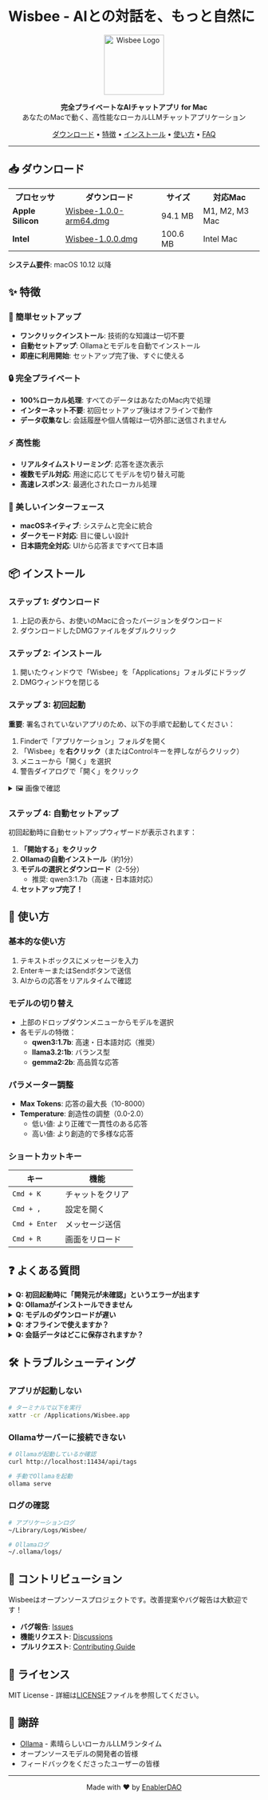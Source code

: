 # Wisbee - AIとの対話を、もっと自然に

<p align="center">
  <img src="assets/icon.png" width="120" height="120" alt="Wisbee Logo">
</p>

<p align="center">
  <strong>完全プライベートなAIチャットアプリ for Mac</strong><br>
  あなたのMacで動く、高性能なローカルLLMチャットアプリケーション
</p>

<p align="center">
  <a href="#-ダウンロード">ダウンロード</a> •
  <a href="#-特徴">特徴</a> •
  <a href="#-インストール">インストール</a> •
  <a href="#-使い方">使い方</a> •
  <a href="#-よくある質問">FAQ</a>
</p>

---

## 📥 ダウンロード

<table>
  <tr>
    <th>プロセッサ</th>
    <th>ダウンロード</th>
    <th>サイズ</th>
    <th>対応Mac</th>
  </tr>
  <tr>
    <td><strong>Apple Silicon</strong></td>
    <td><a href="https://github.com/enablerdao/wisbee/releases/download/v1.0.0/Wisbee-1.0.0-arm64.dmg">Wisbee-1.0.0-arm64.dmg</a></td>
    <td>94.1 MB</td>
    <td>M1, M2, M3 Mac</td>
  </tr>
  <tr>
    <td><strong>Intel</strong></td>
    <td><a href="https://github.com/enablerdao/wisbee/releases/download/v1.0.0/Wisbee-1.0.0.dmg">Wisbee-1.0.0.dmg</a></td>
    <td>100.6 MB</td>
    <td>Intel Mac</td>
  </tr>
</table>

**システム要件**: macOS 10.12 以降

## ✨ 特徴

### 🚀 簡単セットアップ
- **ワンクリックインストール**: 技術的な知識は一切不要
- **自動セットアップ**: Ollamaとモデルを自動でインストール
- **即座に利用開始**: セットアップ完了後、すぐに使える

### 🔒 完全プライベート
- **100%ローカル処理**: すべてのデータはあなたのMac内で処理
- **インターネット不要**: 初回セットアップ後はオフラインで動作
- **データ収集なし**: 会話履歴や個人情報は一切外部に送信されません

### ⚡ 高性能
- **リアルタイムストリーミング**: 応答を逐次表示
- **複数モデル対応**: 用途に応じてモデルを切り替え可能
- **高速レスポンス**: 最適化されたローカル処理

### 🎨 美しいインターフェース
- **macOSネイティブ**: システムと完全に統合
- **ダークモード対応**: 目に優しい設計
- **日本語完全対応**: UIから応答まですべて日本語

## 📦 インストール

### ステップ 1: ダウンロード
1. 上記の表から、お使いのMacに合ったバージョンをダウンロード
2. ダウンロードしたDMGファイルをダブルクリック

### ステップ 2: インストール
1. 開いたウィンドウで「Wisbee」を「Applications」フォルダにドラッグ
2. DMGウィンドウを閉じる

### ステップ 3: 初回起動
**重要**: 署名されていないアプリのため、以下の手順で起動してください：

1. Finderで「アプリケーション」フォルダを開く
2. 「Wisbee」を**右クリック**（またはControlキーを押しながらクリック）
3. メニューから「開く」を選択
4. 警告ダイアログで「開く」をクリック

<details>
<summary>🖼️ 画像で確認</summary>

![右クリックして開く](assets/open-instruction.png)

</details>

### ステップ 4: 自動セットアップ
初回起動時に自動セットアップウィザードが表示されます：

1. **「開始する」をクリック**
2. **Ollamaの自動インストール**（約1分）
3. **モデルの選択とダウンロード**（2-5分）
   - 推奨: qwen3:1.7b（高速・日本語対応）
4. **セットアップ完了！**

## 🎯 使い方

### 基本的な使い方
1. テキストボックスにメッセージを入力
2. EnterキーまたはSendボタンで送信
3. AIからの応答をリアルタイムで確認

### モデルの切り替え
- 上部のドロップダウンメニューからモデルを選択
- 各モデルの特徴：
  - **qwen3:1.7b**: 高速・日本語対応（推奨）
  - **llama3.2:1b**: バランス型
  - **gemma2:2b**: 高品質な応答

### パラメーター調整
- **Max Tokens**: 応答の最大長（10-8000）
- **Temperature**: 創造性の調整（0.0-2.0）
  - 低い値: より正確で一貫性のある応答
  - 高い値: より創造的で多様な応答

### ショートカットキー
| キー | 機能 |
|------|------|
| `Cmd + K` | チャットをクリア |
| `Cmd + ,` | 設定を開く |
| `Cmd + Enter` | メッセージ送信 |
| `Cmd + R` | 画面をリロード |

## ❓ よくある質問

<details>
<summary><strong>Q: 初回起動時に「開発元が未確認」というエラーが出ます</strong></summary>

A: これは正常です。上記の「初回起動」の手順に従って、右クリックから開いてください。
</details>

<details>
<summary><strong>Q: Ollamaがインストールできません</strong></summary>

A: 以下を確認してください：
- インターネット接続が安定している
- macOSのバージョンが10.12以降
- 十分なディスク容量がある（最低10GB推奨）
</details>

<details>
<summary><strong>Q: モデルのダウンロードが遅い</strong></summary>

A: モデルのサイズは1-2GBあるため、インターネット速度により時間がかかる場合があります。安定した接続環境でお試しください。
</details>

<details>
<summary><strong>Q: オフラインで使えますか？</strong></summary>

A: はい！初回セットアップ完了後は、完全にオフラインで使用できます。
</details>

<details>
<summary><strong>Q: 会話データはどこに保存されますか？</strong></summary>

A: すべてのデータはローカルに保存され、外部には一切送信されません。アプリを削除すると、すべてのデータも削除されます。
</details>

## 🛠️ トラブルシューティング

### アプリが起動しない
```bash
# ターミナルで以下を実行
xattr -cr /Applications/Wisbee.app
```

### Ollamaサーバーに接続できない
```bash
# Ollamaが起動しているか確認
curl http://localhost:11434/api/tags

# 手動でOllamaを起動
ollama serve
```

### ログの確認
```bash
# アプリケーションログ
~/Library/Logs/Wisbee/

# Ollamaログ
~/.ollama/logs/
```

## 🤝 コントリビューション

Wisbeeはオープンソースプロジェクトです。改善提案やバグ報告は大歓迎です！

- **バグ報告**: [Issues](https://github.com/enablerdao/wisbee/issues)
- **機能リクエスト**: [Discussions](https://github.com/enablerdao/wisbee/discussions)
- **プルリクエスト**: [Contributing Guide](CONTRIBUTING.md)

## 📄 ライセンス

MIT License - 詳細は[LICENSE](LICENSE)ファイルを参照してください。

## 🙏 謝辞

- [Ollama](https://ollama.ai/) - 素晴らしいローカルLLMランタイム
- オープンソースモデルの開発者の皆様
- フィードバックをくださったユーザーの皆様

---

<p align="center">
  Made with ❤️ by <a href="https://github.com/enablerdao">EnablerDAO</a>
</p>
